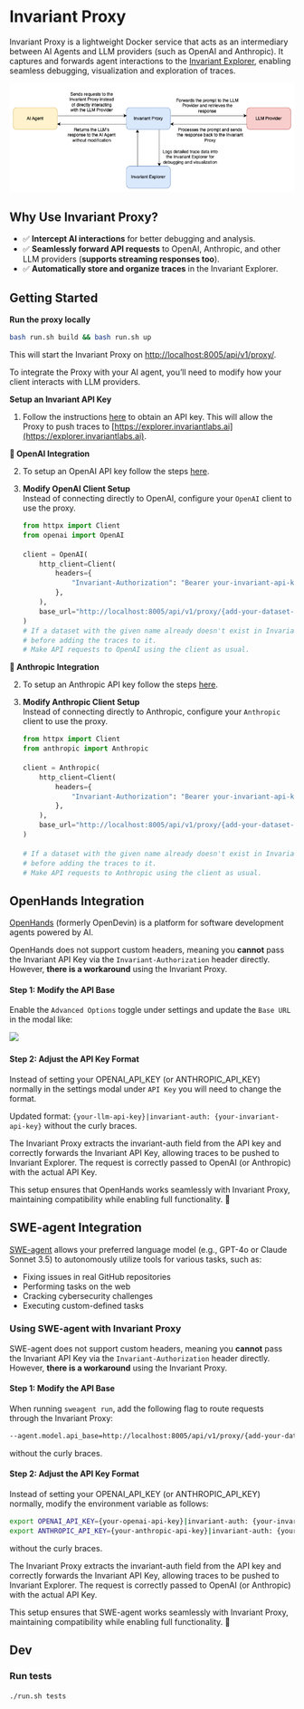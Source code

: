 # **Invariant Proxy**

Invariant Proxy is a lightweight Docker service that acts as an intermediary between AI Agents and LLM providers (such as OpenAI and Anthropic). It captures and forwards agent interactions to the [Invariant Explorer](https://explorer.invariantlabs.ai/), enabling seamless debugging, visualization and exploration of traces.

![Invariant Proxy Diagram](resources/images/invariant-proxy.png)

## **Why Use Invariant Proxy?**
- ✅ **Intercept AI interactions** for better debugging and analysis.
- ✅ **Seamlessly forward API requests** to OpenAI, Anthropic, and other LLM providers (**supports streaming responses too**).
- ✅ **Automatically store and organize traces** in the Invariant Explorer.

## **Getting Started**

**Run the proxy locally**
```bash
bash run.sh build && bash run.sh up
```

This will start the Invariant Proxy on [http://localhost:8005/api/v1/proxy/](http://localhost:8005/api/v1/proxy/docs/).

To integrate the Proxy with your AI agent, you’ll need to modify how your client interacts with LLM providers.

**Setup an Invariant API Key**
1. Follow the instructions [here](https://explorer.invariantlabs.ai/docs/explorer/Explorer_API/1_client_setup/) to obtain an API key. This will allow the Proxy to push traces to [https://explorer.invariantlabs.ai](https://explorer.invariantlabs.ai).

**🔹 OpenAI Integration**

2. To setup an OpenAI API key follow the steps [here](https://platform.openai.com/docs/quickstart#create-and-export-an-api-key).

3. **Modify OpenAI Client Setup**  
   Instead of connecting directly to OpenAI, configure your `OpenAI` client to use the proxy.

   ```python
   from httpx import Client
   from openai import OpenAI

   client = OpenAI(
       http_client=Client(
           headers={
               "Invariant-Authorization": "Bearer your-invariant-api-key"
           },
       ),
       base_url="http://localhost:8005/api/v1/proxy/{add-your-dataset-name-here}/openai",
   )
   # If a dataset with the given name already doesn't exist in Invariant Explorer, this will create the dataset
   # before adding the traces to it.
   # Make API requests to OpenAI using the client as usual.

**🔹 Anthropic Integration**

2. To setup an Anthropic API key follow the steps [here](https://docs.anthropic.com/en/docs/initial-setup#set-your-api-key).

3. **Modify Anthropic Client Setup**  
   Instead of connecting directly to Anthropic, configure your `Anthropic` client to use the proxy.

   ```python
   from httpx import Client
   from anthropic import Anthropic

   client = Anthropic(
       http_client=Client(
           headers={
               "Invariant-Authorization": "Bearer your-invariant-api-key"
           },
       ),
       base_url="http://localhost:8005/api/v1/proxy/{add-your-dataset-name-here}/anthropic",
   )
   
   # If a dataset with the given name already doesn't exist in Invariant Explorer, this will create the dataset
   # before adding the traces to it.
   # Make API requests to Anthropic using the client as usual.

## **OpenHands Integration**
[OpenHands](https://github.com/All-Hands-AI/OpenHands) (formerly OpenDevin) is a platform for software development agents powered by AI.

OpenHands does not support custom headers, meaning you **cannot** pass the Invariant API Key via the `Invariant-Authorization` header directly.  However, **there is a workaround** using the Invariant Proxy.

#### **Step 1: Modify the API Base**

Enable the `Advanced Options` toggle under settings and update the `Base URL` in the modal like:

<img src="./resources/images/openhands-integration.png" height=300/>


#### **Step 2: Adjust the API Key Format**
Instead of setting your OPENAI_API_KEY (or ANTHROPIC_API_KEY) normally in the settings modal under `API Key` you will need to change the format.

Updated format: ```{your-llm-api-key}|invariant-auth: {your-invariant-api-key}``` without the curly braces.

The Invariant Proxy extracts the invariant-auth field from the API key and correctly forwards the Invariant API Key, allowing traces to be pushed to Invariant Explorer. The request is correctly passed to OpenAI (or Anthropic) with the actual API Key.

This setup ensures that OpenHands works seamlessly with Invariant Proxy, maintaining compatibility while enabling full functionality. 🚀

## SWE-agent Integration

[SWE-agent](https://github.com/SWE-agent/SWE-agent) allows your preferred language model (e.g., GPT-4o or Claude Sonnet 3.5) to autonomously utilize tools for various tasks, such as:

- Fixing issues in real GitHub repositories
- Performing tasks on the web
- Cracking cybersecurity challenges
- Executing custom-defined tasks

### Using SWE-agent with Invariant Proxy

SWE-agent does not support custom headers, meaning you **cannot** pass the Invariant API Key via the `Invariant-Authorization` header directly. However, **there is a workaround** using the Invariant Proxy.

#### **Step 1: Modify the API Base**
When running `sweagent run`, add the following flag to route requests through the Invariant Proxy:

```bash
--agent.model.api_base=http://localhost:8005/api/v1/proxy/{add-your-dataset-name-here}/openai
```
without the curly braces.


#### **Step 2: Adjust the API Key Format**
Instead of setting your OPENAI_API_KEY (or ANTHROPIC_API_KEY) normally, modify the environment variable as follows:

```bash
export OPENAI_API_KEY={your-openai-api-key}|invariant-auth: {your-invariant-api-key}
export ANTHROPIC_API_KEY={your-anthropic-api-key}|invariant-auth: {your-invariant-api-key}
```
without the curly braces.

The Invariant Proxy extracts the invariant-auth field from the API key and correctly forwards the Invariant API Key, allowing traces to be pushed to Invariant Explorer. The request is correctly passed to OpenAI (or Anthropic) with the actual API Key.

This setup ensures that SWE-agent works seamlessly with Invariant Proxy, maintaining compatibility while enabling full functionality. 🚀

## Dev 

### Run tests
```bash
./run.sh tests
```
